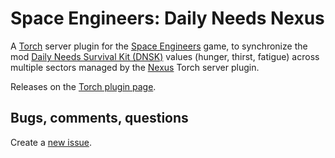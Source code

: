 # Space Engineers: Daily Needs Nexus

A [Torch][0] server plugin for the [Space Engineers][1] game, to synchronize
the mod [Daily Needs Survival Kit (DNSK)][2] values (hunger, thirst, fatigue)
across multiple sectors managed by the [Nexus][3] Torch server plugin.

Releases on the [Torch plugin page][4].

[0]: https://www.spaceengineersgame.com/
[1]: https://torchapi.net/
[2]: https://steamcommunity.com/sharedfiles/filedetails/?id=1608841667
[3]: https://torchapi.net/plugins/item/28a12184-0422-43ba-a6e6-2e228611cca5
[4]: https://torchapi.net/plugins/item/12ed7193-bb89-41e9-b53a-c78b25e9a38b

## Bugs, comments, questions

Create a [new issue][4].

[4]: https://github.com/StalkR/Space-Engineers-DailyNeedsNexus/issues/new
